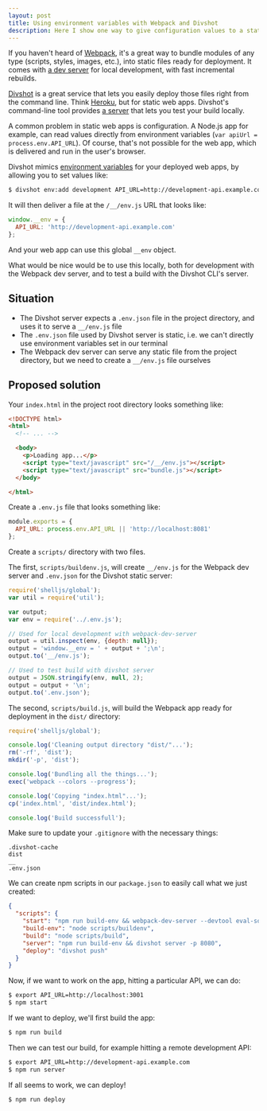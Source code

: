 ```yaml
---
layout: post
title: Using environment variables with Webpack and Divshot
description: Here I show one way to give configuration values to a static web app, using environment variables, for both the Webpack dev server (local development) and the Divshot server (test a build before deploying).
---
```


If you haven't heard of [Webpack](http://webpack.github.io/), it's a great way to bundle modules of any type (scripts, styles, images, etc.), into static files ready for deployment. It comes with [a dev server](http://webpack.github.io/docs/webpack-dev-server.html) for local development, with fast incremental rebuilds.

[Divshot](https://divshot.com/) is a great service that lets you easily deploy those files right from the command line. Think [Heroku](https://www.heroku.com/), but for static web apps. Divshot's command-line tool provides [a server](http://docs.divshot.com/guides/local-dev) that lets you test your build locally.

A common problem in static web apps is configuration. A Node.js app for example, can read values directly from environment variables (`var apiUrl = process.env.API_URL`). Of course, that's not possible for the web app, which is delivered and run in the user's browser.

Divshot mimics [environment variables](http://docs.divshot.com/guides/environment-variables) for your deployed web apps, by allowing you to set values like:

```bash
$ divshot env:add development API_URL=http://development-api.example.com
```

It will then deliver a file at the `/__/env.js` URL that looks like:

```javascript
window.__env = {
  API_URL: 'http://development-api.example.com'
};
```

And your web app can use this global `__env` object.

What would be nice would be to use this locally, both for development with the Webpack dev server, and to test a build with the Divshot CLI's server.

## Situation

- The Divshot server expects a `.env.json` file in the project directory, and uses it to serve a `__/env.js` file
- The `.env.json` file used by Divshot server is static, i.e. we can't directly use environment variables set in our terminal
- The Webpack dev server can serve any static file from the project directory, but we need to create a `__/env.js` file ourselves

## Proposed solution

Your `index.html` in the project root directory looks something like:

```html
<!DOCTYPE html>
<html>
  <!-- ... -->

  <body>
    <p>Loading app...</p>
    <script type="text/javascript" src="/__/env.js"></script>
    <script type="text/javascript" src="bundle.js"></script>
  </body>

</html>
```

Create a `.env.js` file that looks something like:

```javascript
module.exports = {
  API_URL: process.env.API_URL || 'http://localhost:8081'
};
```

Create a `scripts/` directory with two files.

The first, `scripts/buildenv.js`, will create `__/env.js` for the Webpack dev server and `.env.json` for the Divshot static server:

```javascript
require('shelljs/global');
var util = require('util');

var output;
var env = require('../.env.js');

// Used for local development with webpack-dev-server
output = util.inspect(env, {depth: null});
output = 'window.__env = ' + output + ';\n';
output.to('__/env.js');

// Used to test build with divshot server
output = JSON.stringify(env, null, 2);
output = output + '\n';
output.to('.env.json');
```

The second, `scripts/build.js`, will build the Webpack app ready for deployment in the `dist/` directory:

```javascript
require('shelljs/global');

console.log('Cleaning output directory "dist/"...');
rm('-rf', 'dist');
mkdir('-p', 'dist');

console.log('Bundling all the things...');
exec('webpack --colors --progress');

console.log('Copying "index.html"...');
cp('index.html', 'dist/index.html');

console.log('Build successfull');
```

Make sure to update your `.gitignore` with the necessary things:

```text
.divshot-cache
dist
__
.env.json
```

We can create npm scripts in our `package.json` to easily call what we just created:

```json
{
  "scripts": {
    "start": "npm run build-env && webpack-dev-server --devtool eval-source-map --cache --colors --progress",
    "build-env": "node scripts/buildenv",
    "build": "node scripts/build",
    "server": "npm run build-env && divshot server -p 8080",
    "deploy": "divshot push"
  }
}
```

Now, if we want to work on the app, hitting a particular API, we can do:

```bash
$ export API_URL=http://localhost:3001
$ npm start
```

If we want to deploy, we'll first build the app:

```bash
$ npm run build
```

Then we can test our build, for example hitting a remote development API:

```bash
$ export API_URL=http://development-api.example.com
$ npm run server
```

If all seems to work, we can deploy!

```bash
$ npm run deploy
```
